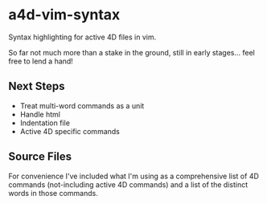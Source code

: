 a4d-vim-syntax
==============

Syntax highlighting for active 4D files in vim.

So far not much more than a stake in the ground, still in early stages... feel free to lend a hand!

Next Steps
----------

* Treat multi-word commands as a unit
* Handle html
* Indentation file
* Active 4D specific commands

Source Files
------------

For convenience I've included what I'm using as a comprehensive list of 4D commands
(not-including active 4D commands) and a list of the distinct words in those
commands.
